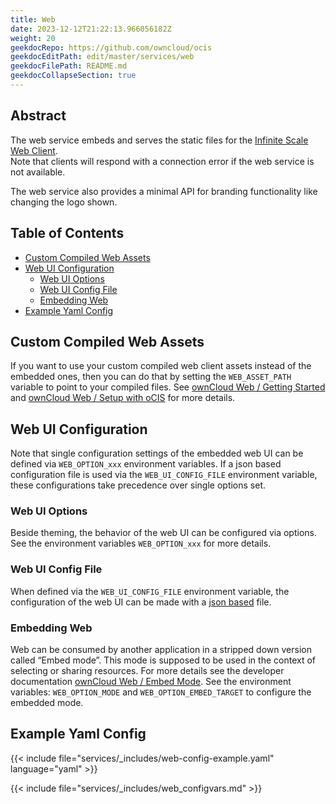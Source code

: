 ```yaml
---
title: Web
date: 2023-12-12T21:22:13.966056182Z
weight: 20
geekdocRepo: https://github.com/owncloud/ocis
geekdocEditPath: edit/master/services/web
geekdocFilePath: README.md
geekdocCollapseSection: true
---
```


<!-- Do not edit this file, it is autogenerated. Edit the service README.md instead -->

## Abstract


The web service embeds and serves the static files for the [Infinite Scale Web Client](https://github.com/owncloud/web).  
Note that clients will respond with a connection error if the web service is not available.

The web service also provides a minimal API for branding functionality like changing the logo shown.


## Table of Contents

* [Custom Compiled Web Assets](#custom-compiled-web-assets)
* [Web UI Configuration](#web-ui-configuration)
  * [Web UI Options](#web-ui-options)
  * [Web UI Config File](#web-ui-config-file)
  * [Embedding Web](#embedding-web)
* [Example Yaml Config](#example-yaml-config)

## Custom Compiled Web Assets

If you want to use your custom compiled web client assets instead of the embedded ones, then you can do that by setting the `WEB_ASSET_PATH` variable to point to your compiled files. See [ownCloud Web / Getting Started](https://owncloud.dev/clients/web/getting-started/) and [ownCloud Web / Setup with oCIS](https://owncloud.dev/clients/web/backend-ocis/) for more details.

## Web UI Configuration

Note that single configuration settings of the embedded web UI can be defined via `WEB_OPTION_xxx` environment variables. If a json based configuration file is used via the `WEB_UI_CONFIG_FILE` environment variable, these configurations take precedence over single options set.

### Web UI Options

Beside theming, the behavior of the web UI can be configured via options. See the environment variables `WEB_OPTION_xxx` for more details.

### Web UI Config File

When defined via the `WEB_UI_CONFIG_FILE` environment variable, the configuration of the web UI can be made with a [json based](https://github.com/owncloud/web/tree/master/config) file.

### Embedding Web

Web can be consumed by another application in a stripped down version called “Embed mode”. This mode is supposed to be used in the context of selecting or sharing resources. For more details see the developer documentation [ownCloud Web / Embed Mode](https://owncloud.dev/clients/web/embed-mode/). See the environment variables: `WEB_OPTION_MODE` and `WEB_OPTION_EMBED_TARGET` to configure the embedded mode.
## Example Yaml Config
{{< include file="services/_includes/web-config-example.yaml"  language="yaml" >}}

{{< include file="services/_includes/web_configvars.md" >}}

